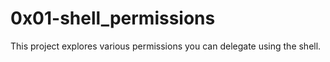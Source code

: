 # 0x01-shell_permissions #
This project explores various permissions you can delegate using the shell.
